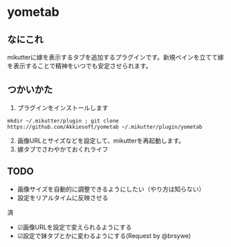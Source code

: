 yometab
=====================

なにこれ
---
mikutterに嫁を表示するタブを追加するプラグインです。新規ペインを立てて嫁を表示することで精神をいつでも安定させられます。

つかいかた
---
1. プラグインをインストールします
````
mkdir ~/.mikutter/plugin ; git clone https://github.com/Akkiesoft/yometab ~/.mikutter/plugin/yometab
````
2. 画像URLとサイズなどを設定して、mikutterを再起動します。
3. 嫁タブでさわやかておくれライフ

TODO
---
+ 画像サイズを自動的に調整できるようにしたい（やり方は知らない）
+ 設定をリアルタイムに反映させる

済
+ ☑画像URLを設定で変えられるようにする
+ ☑設定で妹タブとかに変わるようにする(Request by @brsywe)


